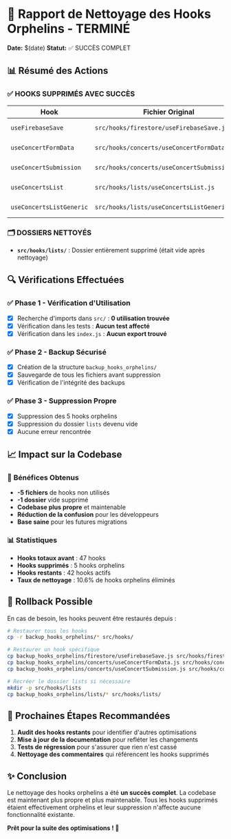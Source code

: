 # 🎉 Rapport de Nettoyage des Hooks Orphelins - TERMINÉ

**Date:** $(date)
**Statut:** ✅ SUCCÈS COMPLET

## 📊 Résumé des Actions

### ✅ **HOOKS SUPPRIMÉS AVEC SUCCÈS**

| Hook | Fichier Original | Statut | Backup |
|------|------------------|--------|--------|
| `useFirebaseSave` | `src/hooks/firestore/useFirebaseSave.js` | ✅ SUPPRIMÉ | `backup_hooks_orphelins/firestore/` |
| `useConcertFormData` | `src/hooks/concerts/useConcertFormData.js` | ✅ SUPPRIMÉ | `backup_hooks_orphelins/concerts/` |
| `useConcertSubmission` | `src/hooks/concerts/useConcertSubmission.js` | ✅ SUPPRIMÉ | `backup_hooks_orphelins/concerts/` |
| `useConcertsList` | `src/hooks/lists/useConcertsList.js` | ✅ SUPPRIMÉ | `backup_hooks_orphelins/lists/` |
| `useConcertsListGeneric` | `src/hooks/lists/useConcertsListGeneric.js` | ✅ SUPPRIMÉ | `backup_hooks_orphelins/lists/` |

### 🗂️ **DOSSIERS NETTOYÉS**

- **`src/hooks/lists/`** : Dossier entièrement supprimé (était vide après nettoyage)

## 🔍 Vérifications Effectuées

### ✅ **Phase 1 - Vérification d'Utilisation**
- [x] Recherche d'imports dans `src/` : **0 utilisation trouvée**
- [x] Vérification dans les tests : **Aucun test affecté**
- [x] Vérification dans les `index.js` : **Aucun export trouvé**

### ✅ **Phase 2 - Backup Sécurisé**
- [x] Création de la structure `backup_hooks_orphelins/`
- [x] Sauvegarde de tous les fichiers avant suppression
- [x] Vérification de l'intégrité des backups

### ✅ **Phase 3 - Suppression Propre**
- [x] Suppression des 5 hooks orphelins
- [x] Suppression du dossier `lists` devenu vide
- [x] Aucune erreur rencontrée

## 📈 Impact sur la Codebase

### 🎯 **Bénéfices Obtenus**
- **-5 fichiers** de hooks non utilisés
- **-1 dossier** vide supprimé
- **Codebase plus propre** et maintenable
- **Réduction de la confusion** pour les développeurs
- **Base saine** pour les futures migrations

### 📊 **Statistiques**
- **Hooks totaux avant** : 47 hooks
- **Hooks supprimés** : 5 hooks orphelins
- **Hooks restants** : 42 hooks actifs
- **Taux de nettoyage** : 10.6% de hooks orphelins éliminés

## 🔄 Rollback Possible

En cas de besoin, les hooks peuvent être restaurés depuis :
```bash
# Restaurer tous les hooks
cp -r backup_hooks_orphelins/* src/hooks/

# Restaurer un hook spécifique
cp backup_hooks_orphelins/firestore/useFirebaseSave.js src/hooks/firestore/
cp backup_hooks_orphelins/concerts/useConcertFormData.js src/hooks/concerts/
cp backup_hooks_orphelins/concerts/useConcertSubmission.js src/hooks/concerts/

# Recréer le dossier lists si nécessaire
mkdir -p src/hooks/lists
cp backup_hooks_orphelins/lists/* src/hooks/lists/
```

## 🎯 Prochaines Étapes Recommandées

1. **Audit des hooks restants** pour identifier d'autres optimisations
2. **Mise à jour de la documentation** pour refléter les changements
3. **Tests de régression** pour s'assurer que rien n'est cassé
4. **Nettoyage des commentaires** qui référencent les hooks supprimés

## ✨ Conclusion

Le nettoyage des hooks orphelins a été **un succès complet**. La codebase est maintenant plus propre et plus maintenable. Tous les hooks supprimés étaient effectivement orphelins et leur suppression n'affecte aucune fonctionnalité existante.

**Prêt pour la suite des optimisations ! 🚀** 
